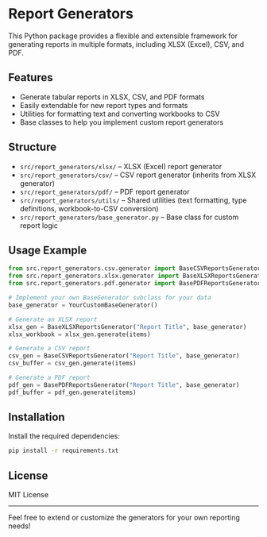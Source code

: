 # Report Generators

This Python package provides a flexible and extensible framework for generating reports in multiple formats, including XLSX (Excel), CSV, and PDF.

## Features
- Generate tabular reports in XLSX, CSV, and PDF formats
- Easily extendable for new report types and formats
- Utilities for formatting text and converting workbooks to CSV
- Base classes to help you implement custom report generators

## Structure
- `src/report_generators/xlsx/` – XLSX (Excel) report generator
- `src/report_generators/csv/` – CSV report generator (inherits from XLSX generator)
- `src/report_generators/pdf/` – PDF report generator
- `src/report_generators/utils/` – Shared utilities (text formatting, type definitions, workbook-to-CSV conversion)
- `src/report_generators/base_generator.py` – Base class for custom report logic

## Usage Example
```python
from src.report_generators.csv.generator import BaseCSVReportsGenerator
from src.report_generators.xlsx.generator import BaseXLSXReportsGenerator
from src.report_generators.pdf.generator import BasePDFReportsGenerator

# Implement your own BaseGenerator subclass for your data
base_generator = YourCustomBaseGenerator()

# Generate an XLSX report
xlsx_gen = BaseXLSXReportsGenerator("Report Title", base_generator)
xlsx_workbook = xlsx_gen.generate(items)

# Generate a CSV report
csv_gen = BaseCSVReportsGenerator("Report Title", base_generator)
csv_buffer = csv_gen.generate(items)

# Generate a PDF report
pdf_gen = BasePDFReportsGenerator("Report Title", base_generator)
pdf_buffer = pdf_gen.generate(items)
```

## Installation
Install the required dependencies:
```bash
pip install -r requirements.txt
```

## License
MIT License

---
Feel free to extend or customize the generators for your own reporting needs!
